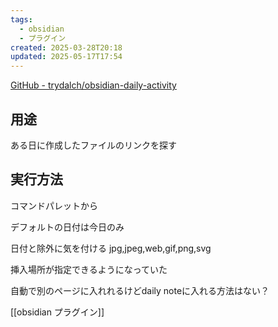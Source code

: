 ```yaml
---
tags:
  - obsidian
  - プラグイン
created: 2025-03-28T20:18
updated: 2025-05-17T17:54
---
```

[GitHub - trydalch/obsidian-daily-activity](https://github.com/trydalch/obsidian-daily-activity)

## 用途
ある日に作成したファイルのリンクを探す
## 実行方法

コマンドパレットから

デフォルトの日付は今日のみ

日付と除外に気を付ける
jpg,jpeg,web,gif,png,svg

挿入場所が指定できるようになっていた

自動で別のページに入れれるけどdaily noteに入れる方法はない？

[[obsidian プラグイン]]
